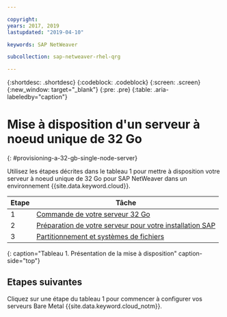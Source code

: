 ```yaml
---

copyright:
years: 2017, 2019
lastupdated: "2019-04-10"

keywords: SAP NetWeaver

subcollection: sap-netweaver-rhel-qrg

---
```


{:shortdesc: .shortdesc}
{:codeblock: .codeblock}
{:screen: .screen}
{:new_window: target="_blank"}
{:pre: .pre}
{:table: .aria-labeledby="caption"}

# Mise à disposition d'un serveur à noeud unique de 32 Go
{: #provisioning-a-32-gb-single-node-server}

Utilisez les étapes décrites dans le tableau 1 pour mettre à disposition votre serveur à noeud unique de 32 Go pour SAP NetWeaver dans un environnement {{site.data.keyword.cloud}}.

| Etape | Tâche |
| --- | --- |
| 1 | [Commande de votre serveur 32 Go](/docs/infrastructure/sap-netweaver-rhel-qrg?topic=sap-netweaver-rhel-qrg-install_32GB)
| 2 | [Préparation de votre serveur pour votre installation SAP](/docs/infrastructure/sap-netweaver-rhel-qrg?topic=sap-netweaver-rhel-qrg-prepare_32GB)
| 3 | [Partitionnement et systèmes de fichiers](/docs/infrastructure/sap-netweaver-rhel-qrg?topic=sap-netweaver-rhel-qrg-partition_32GB)
{: caption="Tableau 1. Présentation de la mise à disposition" caption-side="top"}

## Etapes suivantes

Cliquez sur une étape du tableau 1 pour commencer à configurer vos serveurs Bare Metal {{site.data.keyword.cloud_notm}}.
